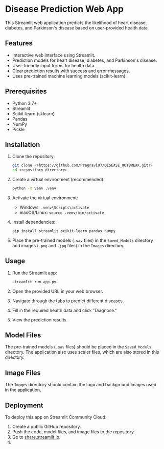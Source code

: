 # Disease Prediction Web App

This Streamlit web application predicts the likelihood of heart disease, diabetes, and Parkinson's disease based on user-provided health data.

## Features

-   Interactive web interface using Streamlit.
-   Prediction models for heart disease, diabetes, and Parkinson's disease.
-   User-friendly input forms for health data.
-   Clear prediction results with success and error messages.
-   Uses pre-trained machine learning models (scikit-learn).

## Prerequisites

-   Python 3.7+
-   Streamlit
-   Scikit-learn (sklearn)
-   Pandas
-   NumPy
-   Pickle

## Installation

1.  Clone the repository:

    ```bash
    git clone <(https://github.com/Pragnavi07/DISEASE_OUTBREAK.git)>
    cd <repository_directory>
    ```

2.  Create a virtual environment (recommended):

    ```bash
    python -m venv .venv
    ```

3.  Activate the virtual environment:

    -   Windows: `.venv\Scripts\activate`
    -   macOS/Linux: `source .venv/bin/activate`

4.  Install dependencies:

    ```bash
    pip install streamlit scikit-learn pandas numpy
    ```

5.  Place the pre-trained models (`.sav` files) in the `Saved_Models` directory and images (`.png` and `.jpg` files) in the `Images` directory.

## Usage

1.  Run the Streamlit app:

    ```bash
    streamlit run app.py
    ```

2.  Open the provided URL in your web browser.

3.  Navigate through the tabs to predict different diseases.

4.  Fill in the required health data and click "Diagnose."

5.  View the prediction results.

## Model Files

The pre-trained models (`.sav` files) should be placed in the `Saved_Models` directory. The application also uses scaler files, which are also stored in this directory.

## Image Files

The `Images` directory should contain the logo and background images used in the application.

## Deployment

To deploy this app on Streamlit Community Cloud:

1.  Create a public GitHub repository.
2.  Push the code, model files, and image files to the repository.
3.  Go to [share.streamlit.io](https://share.streamlit.io/).
4.
